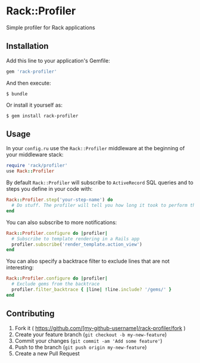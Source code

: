 # Rack::Profiler

Simple profiler for Rack applications

## Installation

Add this line to your application's Gemfile:

```ruby
gem 'rack-profiler'
```

And then execute:

    $ bundle

Or install it yourself as:

    $ gem install rack-profiler

## Usage

In your `config.ru` use the `Rack::Profiler` middleware at the beginning of your
middleware stack:

```ruby
require 'rack/profiler'
use Rack::Profiler
```

By default `Rack::Profiler` will subscribe to `ActiveRecord` SQL queries and to
steps you define in your code with:

```ruby
Rack::Profiler.step('your-step-name') do
  # Do stuff. The profiler will tell you how long it took to perform this step
end
```

You can also subscribe to more notifications:

```ruby
Rack::Profiler.configure do |profiler|
  # Subscribe to template rendering in a Rails app
  profiler.subscribe('render_template.action_view')
end
```

You can also specify a backtrace filter to exclude lines that are not
interesting:

```ruby
Rack::Profiler.configure do |profiler|
  # Exclude gems from the backtrace
  profiler.filter_backtrace { |line| !line.include? '/gems/' }
end
```

## Contributing

1. Fork it ( https://github.com/[my-github-username]/rack-profiler/fork )
2. Create your feature branch (`git checkout -b my-new-feature`)
3. Commit your changes (`git commit -am 'Add some feature'`)
4. Push to the branch (`git push origin my-new-feature`)
5. Create a new Pull Request
